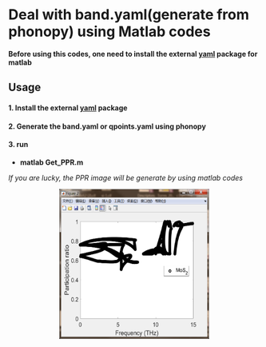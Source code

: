 # Deal with band.yaml(generate from phonopy) using Matlab codes

**Before using this codes, one need to install the external [yaml](https://code.google.com/archive/p/yamlmatlab/downloads) package for matlab**

## Usage

#### 1. Install the external [yaml](https://code.google.com/archive/p/yamlmatlab/downloads) package

#### 2. Generate the band.yaml or qpoints.yaml using phonopy

#### 3. **run**

- **matlab Get_PPR.m**

*If you are lucky, the PPR image will be generate by using matlab codes*

<div align=center><img width="300" height="300" src=https://github.com/Tingliangstu/PPR-Phonon-Participation-Ratio/blob/main/Calculate%20from%20LD/Get%20PPR/Matlab-version/PPR_of_MoS2.jpg>